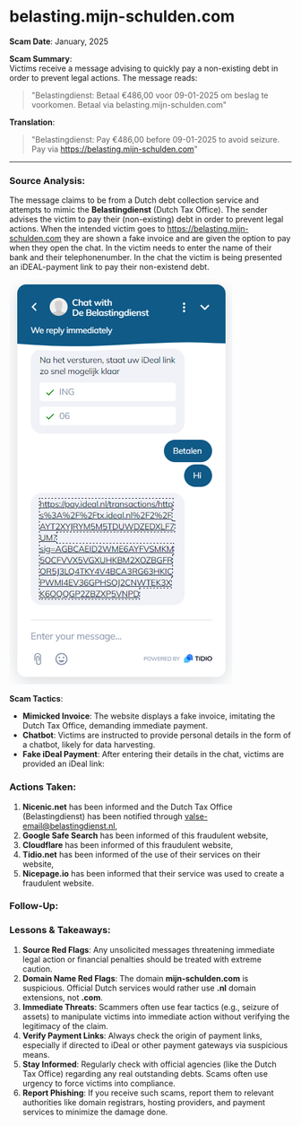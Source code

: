# belasting.mijn-schulden.com
**Scam Date**: January, 2025  

**Scam Summary**:  
Victims receive a message advising to quickly pay a non-existing debt in order to prevent legal actions. The message reads:

> "Belastingdienst: Betaal €486,00 voor 09-01-2025 om beslag te voorkomen. Betaal via belasting.mijn-schulden.com"

**Translation**:  
> "Belastingdienst: Pay €486,00 before 09-01-2025 to avoid seizure. Pay via https://belasting.mijn-schulden.com"

---

### Source Analysis:
The message claims to be from a Dutch debt collection service and attempts to mimic the **Belastingdienst** (Dutch Tax Office). The sender advises the victim to pay their (non-existing) debt in order to prevent legal actions. When the intended victim goes to https://belasting.mijn-schulden.com they are shown a fake invoice and are given the option to pay when they open the chat. In the victim needs to enter the name of their bank and their telephonenumber. In the chat the victim is being presented an iDEAL-payment link to pay their non-existend debt.

![Alt text](Website/Chat.png?raw=true "Chat")

**Scam Tactics**:  
- **Mimicked Invoice**: The website displays a fake invoice, imitating the Dutch Tax Office, demanding immediate payment.  
- **Chatbot**: Victims are instructed to provide personal details in the form of a chatbot, likely for data harvesting. 
- **Fake iDeal Payment**: After entering their details in the chat, victims are provided an iDeal link:

### Actions Taken:
1. **Nicenic.net** has been informed and the Dutch Tax Office (Belastingdienst) has been notified through valse-email@belastingdienst.nl,
2. **Google Safe Search** has been informed of this fraudulent website,
3. **Cloudflare** has been informed of this fraudulent website,
4. **Tidio.net** has been informed of the use of their services on their website,
5. **Nicepage.io** has been informed that their service was used to create a fraudulent website.

### Follow-Up:

### Lessons & Takeaways:

1. **Source Red Flags**: Any unsolicited messages threatening immediate legal action or financial penalties should be treated with extreme caution.
2. **Domain Name Red Flags**: The domain **mijn-schulden.com** is suspicious. Official Dutch services would rather use **.nl** domain extensions, not **.com**.
3. **Immediate Threats**: Scammers often use fear tactics (e.g., seizure of assets) to manipulate victims into immediate action without verifying the legitimacy of the claim.
4. **Verify Payment Links**: Always check the origin of payment links, especially if directed to iDeal or other payment gateways via suspicious means.
5. **Stay Informed**: Regularly check with official agencies (like the Dutch Tax Office) regarding any real outstanding debts. Scams often use urgency to force victims into compliance.
6. **Report Phishing**: If you receive such scams, report them to relevant authorities like domain registrars, hosting providers, and payment services to minimize the damage done.

